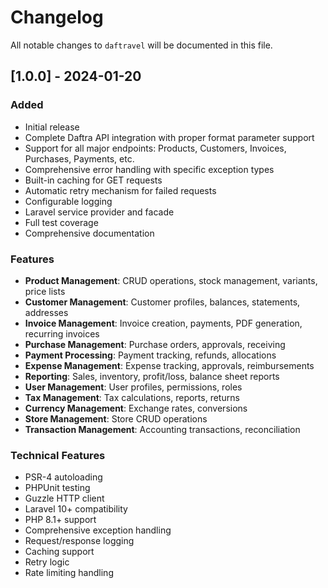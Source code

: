 # Changelog

All notable changes to `daftravel` will be documented in this file.

## [1.0.0] - 2024-01-20

### Added
- Initial release
- Complete Daftra API integration with proper format parameter support
- Support for all major endpoints: Products, Customers, Invoices, Purchases, Payments, etc.
- Comprehensive error handling with specific exception types
- Built-in caching for GET requests
- Automatic retry mechanism for failed requests
- Configurable logging
- Laravel service provider and facade
- Full test coverage
- Comprehensive documentation

### Features
- **Product Management**: CRUD operations, stock management, variants, price lists
- **Customer Management**: Customer profiles, balances, statements, addresses
- **Invoice Management**: Invoice creation, payments, PDF generation, recurring invoices
- **Purchase Management**: Purchase orders, approvals, receiving
- **Payment Processing**: Payment tracking, refunds, allocations
- **Expense Management**: Expense tracking, approvals, reimbursements
- **Reporting**: Sales, inventory, profit/loss, balance sheet reports
- **User Management**: User profiles, permissions, roles
- **Tax Management**: Tax calculations, reports, returns
- **Currency Management**: Exchange rates, conversions
- **Store Management**: Store CRUD operations
- **Transaction Management**: Accounting transactions, reconciliation

### Technical Features
- PSR-4 autoloading
- PHPUnit testing
- Guzzle HTTP client
- Laravel 10+ compatibility
- PHP 8.1+ support
- Comprehensive exception handling
- Request/response logging
- Caching support
- Retry logic
- Rate limiting handling
